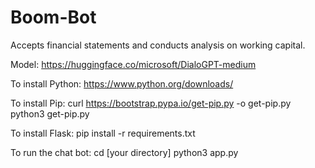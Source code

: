 # Boom-Bot
Accepts financial statements and conducts analysis on working capital.

Model: https://huggingface.co/microsoft/DialoGPT-medium

To install Python: 
https://www.python.org/downloads/

To install Pip: 
curl https://bootstrap.pypa.io/get-pip.py -o get-pip.py
python3 get-pip.py

To install Flask:
pip install -r requirements.txt

To run the chat bot:
cd [your directory]
python3 app.py
